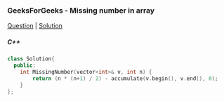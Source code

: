 ### GeeksForGeeks - Missing number in array 

[Question](https://practice.geeksforgeeks.org/problems/missing-number-in-array1416/1/)
| [Solution](https://practice.geeksforgeeks.org/viewSol.php?subId=d0e31cca78450aa8d64ebcb95ae4b087&pid=701889&user=amanguptarkg6)

##### C++
```c++
class Solution{
  public:
    int MissingNumber(vector<int>& v, int n) {
        return (n * (n+1) / 2) - accumulate(v.begin(), v.end(), 0);
    }
};
```
